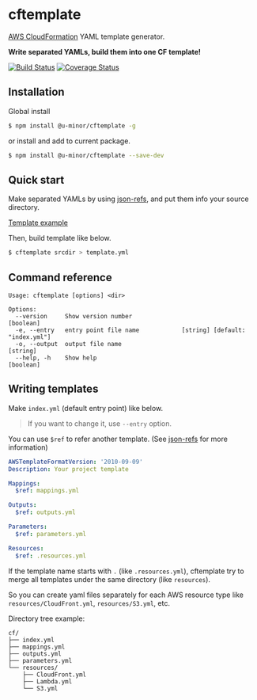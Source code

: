 # cftemplate

[AWS CloudFormation] YAML template generator.

**Write separated YAMLs, build them into one CF template!**

[![Build Status][travis-img]][travis-url]
[![Coverage Status][coveralls-img]][coveralls-url]

## Installation

Global install

```bash
$ npm install @u-minor/cftemplate -g
```

or install and add to current package.

```bash
$ npm install @u-minor/cftemplate --save-dev
```

## Quick start

Make separated YAMLs by using [json-refs], and put them info your source directory.

[Template example]

Then, build template like below.

```bash
$ cftemplate srcdir > template.yml
```

## Command reference

```
Usage: cftemplate [options] <dir>

Options:
  --version     Show version number                                    [boolean]
  -e, --entry   entry point file name            [string] [default: "index.yml"]
  -o, --output  output file name                                        [string]
  --help, -h    Show help                                              [boolean]
```

## Writing templates

Make `index.yml` (default entry point) like below.

> If you want to change it, use `--entry` option.

You can use `$ref` to refer another template. (See [json-refs] for more information)

```yaml
AWSTemplateFormatVersion: '2010-09-09'
Description: Your project template

Mappings:
  $ref: mappings.yml

Outputs:
  $ref: outputs.yml

Parameters:
  $ref: parameters.yml

Resources:
  $ref: .resources.yml
```

If the template name starts with `.` (like `.resources.yml`), cftemplate try to merge all templates under the same directory (like `resources`).

So you can create yaml files separately for each AWS resource type like `resources/CloudFront.yml`, `resources/S3.yml`, etc.

Directory tree example:

```
cf/
├── index.yml
├── mappings.yml
├── outputs.yml
├── parameters.yml
└── resources/
    ├── CloudFront.yml
    ├── Lambda.yml
    └── S3.yml
```

[travis-img]: https://img.shields.io/travis/u-minor/cftemplate/master.svg
[travis-url]: https://travis-ci.org/u-minor/cftemplate
[coveralls-img]: https://img.shields.io/coveralls/u-minor/cftemplate/master.svg
[coveralls-url]: https://coveralls.io/r/u-minor/cftemplate?branch=master
[AWS CloudFormation]: https://aws.amazon.com/cloudformation/
[json-refs]: https://www.npmjs.com/package/json-refs
[Template example]: https://github.com/u-minor/cftemplate/tree/master/test/fixture/tpl1
